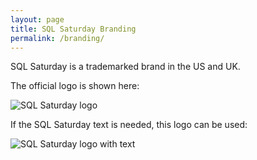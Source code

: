 ```yaml
---
layout: page
title: SQL Saturday Branding
permalink: /branding/
---
```


SQL Saturday is a trademarked brand in the US and UK.

The official logo is shown here:

![SQL Saturday logo](/assets/img/logos/Just_icon_Color.png)

If the SQL Saturday text is needed, this logo can be used:

![SQL Saturday logo with text](/assets/img/logos/sqlsaturday_logo.png)
